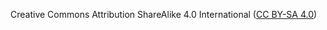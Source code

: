Creative Commons Attribution ShareAlike 4.0 International ([CC BY-SA 4.0](http://creativecommons.org/licenses/by-sa/4.0/))
